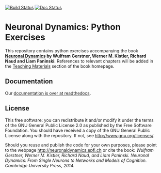 [![Build Status](https://travis-ci.org/EPFL-LCN/neuronaldynamics-exercises.svg?branch=brian2)](https://travis-ci.org/EPFL-LCN/neuronaldynamics-exercises)
[![Doc Status](https://readthedocs.org/projects/neuronaldynamics-exercises/badge/?version=latest)](http://neuronaldynamics-exercises.readthedocs.org/en/latest/)

# Neuronal Dynamics: Python Exercises

This repository contains python exercises accompanying the book **[Neuronal Dynamics](http://neuronaldynamics.epfl.ch/) by Wulfram Gerstner, Werner M. Kistler, Richard Naud and Liam Paninski**. References to relevant chapters will be added in the [Teaching Materials](http://neuronaldynamics.epfl.ch/lectures.html) section of the book homepage.

## Documentation

Our [documentation is over at readthedocs](http://neuronaldynamics-exercises.readthedocs.org/en/latest/).

## License

This free software: you can redistribute it and/or modify it under the terms of the GNU General Public License 2.0 as published by the Free Software Foundation. You should have received a copy of the GNU General Public License along with the repository. If not, see <http://www.gnu.org/licenses/>.

Should you reuse and publish the code for your own purposes, please point to the webpage <http://neuronaldynamics.epfl.ch> or cite the book:
*Wulfram Gerstner, Werner M. Kistler, Richard Naud, and Liam Paninski. Neuronal Dynamics: From Single Neurons to Networks and Models of Cognition. Cambridge University Press, 2014.*